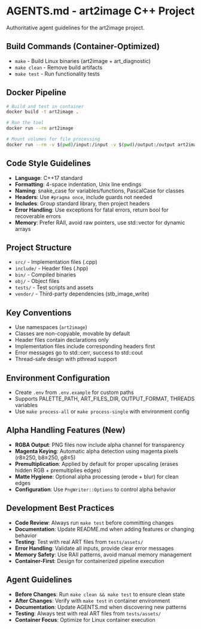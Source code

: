 # AGENTS.md - art2image C++ Project

Authoritative agent guidelines for the art2image project.

## Build Commands (Container-Optimized)
- `make` - Build Linux binaries (art2image + art_diagnostic)
- `make clean` - Remove build artifacts
- `make test` - Run functionality tests

## Docker Pipeline
```bash
# Build and test in container
docker build -t art2image .

# Run the tool
docker run --rm art2image

# Mount volumes for file processing
docker run --rm -v $(pwd)/input:/input -v $(pwd)/output:/output art2image /input/tiles.art -o /output
```

## Code Style Guidelines
- **Language**: C++17 standard
- **Formatting**: 4-space indentation, Unix line endings
- **Naming**: snake_case for variables/functions, PascalCase for classes
- **Headers**: Use `#pragma once`, include guards not needed
- **Includes**: Group standard library, then project headers
- **Error Handling**: Use exceptions for fatal errors, return bool for recoverable errors
- **Memory**: Prefer RAII, avoid raw pointers, use std::vector for dynamic arrays

## Project Structure
- `src/` - Implementation files (.cpp)
- `include/` - Header files (.hpp)
- `bin/` - Compiled binaries
- `obj/` - Object files
- `tests/` - Test scripts and assets
- `vendor/` - Third-party dependencies (stb_image_write)

## Key Conventions
- Use namespaces (`art2image`)
- Classes are non-copyable, movable by default
- Header files contain declarations only
- Implementation files include corresponding headers first
- Error messages go to std::cerr, success to std::cout
- Thread-safe design with pthread support

## Environment Configuration
- Create `.env` from `.env.example` for custom paths
- Supports PALETTE_PATH, ART_FILES_DIR, OUTPUT_FORMAT, THREADS variables
- Use `make process-all` or `make process-single` with environment config

## Alpha Handling Features (New)
- **RGBA Output**: PNG files now include alpha channel for transparency
- **Magenta Keying**: Automatic alpha detection using magenta pixels (r8≥250, b8≥250, g8≤5)
- **Premultiplication**: Applied by default for proper upscaling (erases hidden RGB + premultiplies edges)
- **Matte Hygiene**: Optional alpha processing (erode + blur) for clean edges
- **Configuration**: Use `PngWriter::Options` to control alpha behavior

## Development Best Practices
- **Code Review**: Always run `make test` before committing changes
- **Documentation**: Update README.md when adding features or changing behavior
- **Testing**: Test with real ART files from `tests/assets/`
- **Error Handling**: Validate all inputs, provide clear error messages
- **Memory Safety**: Use RAII patterns, avoid manual memory management
- **Container-First**: Design for containerized pipeline execution

## Agent Guidelines
- **Before Changes**: Run `make clean && make test` to ensure clean state
- **After Changes**: Verify with `make test` in container environment
- **Documentation**: Update AGENTS.md when discovering new patterns
- **Testing**: Always test with real ART files from `tests/assets/`
- **Container Focus**: Optimize for Linux container execution
